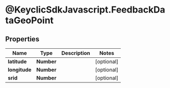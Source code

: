# @KeyclicSdkJavascript.FeedbackDataGeoPoint

## Properties
Name | Type | Description | Notes
------------ | ------------- | ------------- | -------------
**latitude** | **Number** |  | [optional] 
**longitude** | **Number** |  | [optional] 
**srid** | **Number** |  | [optional] 


